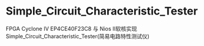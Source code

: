 # Simple_Circuit_Characteristic_Tester
FPGA Cyclone IV EP4CE40F23C8 与 Nios II软核实现Simple_Circuit_Characteristic_Tester(简易电路特性测试仪)
